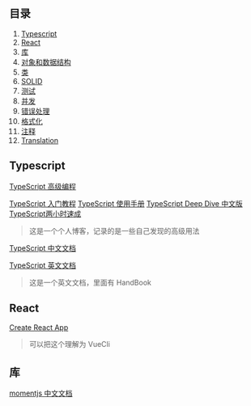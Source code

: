 ## 目录

1. [Typescript](#Typescript)
2. [React](#React)
3. [库](#库)
4. [对象和数据结构](#对象和数据结构)
5. [类](#类)
6. [SOLID](#solid)
7. [测试](#测试)
8. [并发](#并发)
9. [错误处理](#错误处理)
10. [格式化](#格式化)
11. [注释](#注释)
12. [Translation](#translation)

## Typescript

[TypeScript 高级编程](https://www.cnblogs.com/fangdongdemao/p/13156915.html)

[TypeScript 入门教程](https://ts.xcatliu.com/)
[TypeScript 使用手册](https://github.com/zhongsp/TypeScript)
[TypeScript Deep Dive 中文版](https://github.com/jkchao/typescript-book-chinese)
[TypeScript两小时速成](https://github.com/joye61/typescript-tutorial)

> 这是一个个人博客，记录的是一些自己发现的高级用法

[TypeScript 中文文档](https://www.tslang.cn/docs/handbook/declaration-files/library-structures.html)

[TypeScript 英文文档](https://www.typescriptlang.org/docs/handbook/typescript-from-scratch.html)

> 这是一个英文文档，里面有 HandBook

## React

[Create React App](https://create-react-app.dev/docs/getting-started)

> 可以把这个理解为 VueCli

## 库

[momentjs 中文文档](http://momentjs.cn/docs/#/use-it/typescript/)
